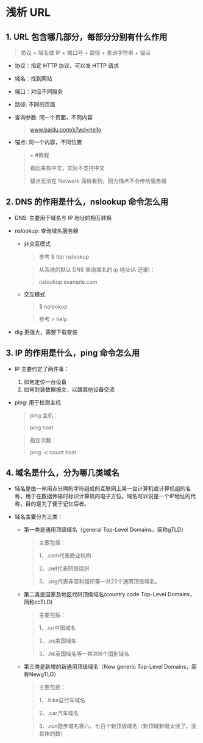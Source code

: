 # 浅析 URL

## 1. URL 包含哪几部分，每部分分别有什么作用

> 协议 + 域名或 IP + 端口号 + 路径 + 查询字符串 + 锚点

* 协议：指定 HTTP 协议，可以发 HTTP 请求
* 域名：找到网站
* 端口：对应不同服务
* 路径: 不同的页面
* 查询参数: 同一个页面，不同内容

    > www.baidu.com/s?wd=hello

* 锚点: 同一个内容，不同位置

    > \+ \#教程
    >
    > 看起来有中文，实际不支持中文
    >
    > 锚点无法在 Network 面板看到，因为锚点不会传给服务器

## 2. DNS 的作用是什么，nslookup 命令怎么用

* DNS: 主要用于域名与 IP 地址的相互转换

* nslookup: 查询域名服务器

    * 非交互模式

        > 参考 $ tldr nslookup

        > 从系统的默认 DNS 查询域名的 ip 地址(A 记录)：
        >
        > nslookup example.com

    * 交互模式

        > $ nolookup
        > 
        > 参考 \> help

* dig 更强大，需要下载安装

## 3. IP 的作用是什么，ping 命令怎么用

* IP 主要约定了两件事：

    1. 如何定位一台设备
    2. 如何封装数据报文，以跟其他设备交流

* ping: 用于检测主机

    > ping 主机：
    >
    > ping host

    > 指定次数：
    >
    > ping -c count host

## 4. 域名是什么，分为哪几类域名

* 域名是由一串用点分隔的字符组成的互联网上某一台计算机或计算机组的名称，用于在数据传输时标识计算机的电子方位。域名可以说是一个IP地址的代称，目的是为了便于记忆后者。

* 域名主要分为三类：

    *  第一类是通用顶级域名（general Top-Level Domains，简称gTLD）

        > 主要包括： 
        >
        > 1、.com代表商业机构
        >
        > 2、.net代表网络组织
        >
        > 3、.org代表非营利组织等一共22个通用顶级域名。 

    * 第二类是国家及地区代码顶级域名(country code Top-Level Domains，简称ccTLD)

        > 主要包括：
        >
        > 1、.cn中国域名
        >
        > 2、.us美国域名
        >
        > 3、.hk英国域名等一共308个国别域名 

    *  第三类是新增的新通用顶级域名（New generic Top-Level Domains，简称NewgTLD）

        > 主要包括：
        >
        > 1、.bike自行车域名
        >
        > 2、.car汽车域名
        >
        > 3、.run跑步域名等六、七百个新顶级域名（新顶域新增太快了，没具体的数） 








